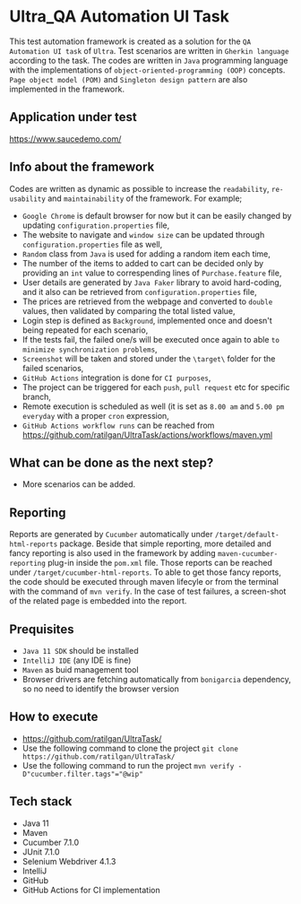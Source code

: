 # Ultra_QA Automation UI Task

This test automation framework is created as a solution for the `QA Automation UI task` of `Ultra`. Test scenarios are written in `Gherkin language` according to the task. The codes are written in `Java` programming language with the implementations of `object-oriented-programming (OOP)` concepts. `Page object model (POM)` and `Singleton design pattern` are also implemented in the framework.

## Application under test
https://www.saucedemo.com/

## Info about the framework

Codes are written as dynamic as possible to increase the `readability`, `re-usability` and `maintainability` of the framework. For example;

* `Google Chrome` is default browser for now but it can be easily changed by updating `configuration.properties` file,
* The website to navigate and `window size` can be updated through `configuration.properties` file as well,
* `Random` class from `Java` is used for adding a random item each time,
* The number of the items to added to cart can be decided only by providing an `int` value to correspending lines of `Purchase.feature` file,
* User details are generated by `Java Faker` library to avoid hard-coding, and it also can be retrieved from `configuration.properties` file,
* The prices are retrieved from the webpage and converted to `double` values, then validated by comparing the total listed value,
* Login step is defined as `Background`, implemented once and doesn't being repeated for each scenario,
* If the tests fail, the failed one/s will be executed once again to able `to minimize synchronization problems`,
* `Screenshot` will be taken and stored under the `\target\` folder for the failed scenarios,
* `GitHub Actions` integration is done for `CI purposes`,
* The project can be triggered for each `push`, `pull request` etc for specific branch,
* Remote execution is scheduled as well (it is set as `8.00 am` and `5.00 pm` `everyday` with a proper `cron` expression,
* `GitHub Actions workflow runs` can be reached from https://github.com/ratilgan/UltraTask/actions/workflows/maven.yml


## What can be done as the next step?

* More scenarios can be added.

## Reporting

Reports are generated by `Cucumber` automatically under `/target/default-html-reports` package. Beside that simple reporting, more detailed and fancy reporting is also used in the framework by adding `maven-cucumber-reporting` plug-in inside the `pom.xml` file. Those reports can be reached under `/target/cucumber-html-reports`. To able to get those fancy reports, the code should be executed through maven lifecyle or from the terminal with the command of `mvn verify`. In the case of test failures, a screen-shot of the related page is embedded into the report.

## Prequisites

* `Java 11 SDK` should be installed
* `IntelliJ IDE` (any IDE is fine) 
* `Maven` as buid management tool
* Browser drivers are fetching automatically from `bonigarcia` dependency, so no need to identify the browser version



## How to execute

* https://github.com/ratilgan/UltraTask/
* Use the following command to clone the project `git clone https://github.com/ratilgan/UltraTask/`
* Use the following command to run the project `mvn verify -D"cucumber.filter.tags"="@wip"`

## Tech stack

* Java 11
* Maven
* Cucumber 7.1.0
* JUnit 7.1.0
* Selenium Webdriver 4.1.3
* IntelliJ
* GitHub
* GitHub Actions for CI implementation

